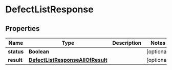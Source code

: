 

# DefectListResponse


## Properties

| Name | Type | Description | Notes |
|------------ | ------------- | ------------- | -------------|
|**status** | **Boolean** |  |  [optional] |
|**result** | [**DefectListResponseAllOfResult**](DefectListResponseAllOfResult.md) |  |  [optional] |



